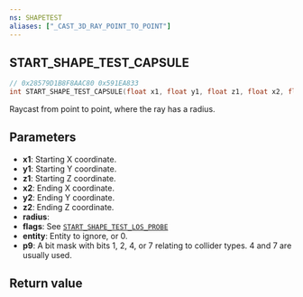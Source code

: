 ```yaml
---
ns: SHAPETEST
aliases: ["_CAST_3D_RAY_POINT_TO_POINT"]
---
```

## START_SHAPE_TEST_CAPSULE

```c
// 0x28579D1B8F8AAC80 0x591EA833
int START_SHAPE_TEST_CAPSULE(float x1, float y1, float z1, float x2, float y2, float z2, float radius, int flags, Entity entity, int p9);
```

Raycast from point to point, where the ray has a radius.   


## Parameters
* **x1**: Starting X coordinate.
* **y1**: Starting Y coordinate.
* **z1**: Starting Z coordinate.
* **x2**: Ending X coordinate.
* **y2**: Ending Y coordinate.
* **z2**: Ending Z coordinate.
* **radius**: 
* **flags**: See [`START_SHAPE_TEST_LOS_PROBE`](#_0x7EE9F5D83DD4F90E)
* **entity**: Entity to ignore, or 0.
* **p9**: A bit mask with bits 1, 2, 4, or 7 relating to collider types. 4 and 7 are usually used.

## Return value
